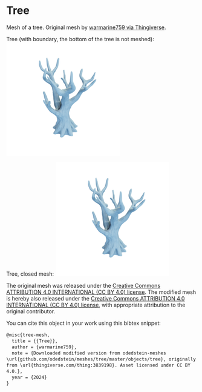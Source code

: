 # Tree

Mesh of a tree.
Original mesh by [warmarine759 via Thingiverse](https://www.thingiverse.com/thing:3839198).

Tree (with boundary, the bottom of the tree is not meshed):
![tree](tree.png)

Tree, closed mesh:
![tree_closed](tree_closed.png)

The original mesh was released under the [Creative Commons ATTRIBUTION 4.0 INTERNATIONAL (CC BY 4.0) license](https://creativecommons.org/licenses/by/4.0/).
The modified mesh is hereby also released under the [Creative Commons ATTRIBUTION 4.0 INTERNATIONAL (CC BY 4.0) license](https://creativecommons.org/licenses/by/4.0/), with appropriate attribution to the original contributor.

You can cite this object in your work using this bibtex snippet:
```
@misc{tree-mesh,
  title = {{Tree}},
  author = {warmarine759},
  note = {Downloaded modified version from odedstein-meshes \url{github.com/odedstein/meshes/tree/master/objects/tree}, originally from \url{thingiverse.com/thing:3839198}. Asset licensed under CC BY 4.0.},
  year = {2024}
}
```
